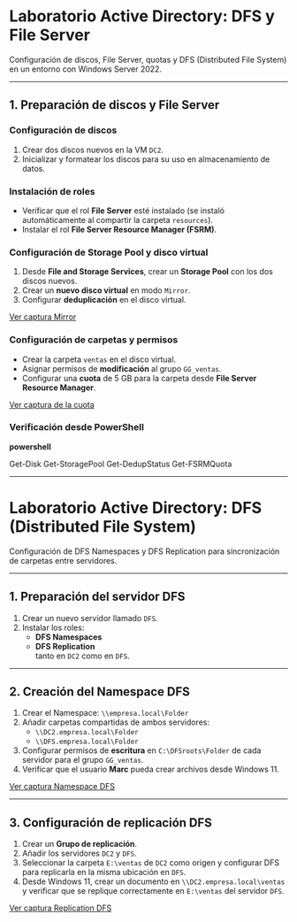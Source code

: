 # Laboratorio Active Directory: DFS y File Server

Configuración de discos, File Server, quotas y DFS (Distributed File System) en un entorno con Windows Server 2022.

---

## 1. Preparación de discos y File Server

### Configuración de discos
1. Crear dos discos nuevos en la VM `DC2`.  
2. Inicializar y formatear los discos para su uso en almacenamiento de datos.

### Instalación de roles
- Verificar que el rol **File Server** esté instalado (se instaló automáticamente al compartir la carpeta `resources`).  
- Instalar el rol **File Server Resource Manager (FSRM)**.

### Configuración de Storage Pool y disco virtual
1. Desde **File and Storage Services**, crear un **Storage Pool** con los dos discos nuevos.  
2. Crear un **nuevo disco virtual** en modo `Mirror`.  
3. Configurar **deduplicación** en el disco virtual.

[Ver captura Mirror](../images/mirror.png)

### Configuración de carpetas y permisos
- Crear la carpeta `ventas` en el disco virtual.  
- Asignar permisos de **modificación** al grupo `GG_ventas`.  
- Configurar una **cuota** de 5 GB para la carpeta desde **File Server Resource Manager**.

[Ver captura de la cuota](../images/quota.png)

### Verificación desde PowerShell
**powershell**

Get-Disk
Get-StoragePool
Get-DedupStatus
Get-FSRMQuota

---

# Laboratorio Active Directory: DFS (Distributed File System)

Configuración de DFS Namespaces y DFS Replication para sincronización de carpetas entre servidores.

---

## 1. Preparación del servidor DFS

1. Crear un nuevo servidor llamado `DFS`.  
2. Instalar los roles:
   - **DFS Namespaces**  
   - **DFS Replication**  
   tanto en `DC2` como en `DFS`.

---

## 2. Creación del Namespace DFS

1. Crear el Namespace: `\\empresa.local\Folder`  
2. Añadir carpetas compartidas de ambos servidores:
   - `\\DC2.empresa.local\Folder`  
   - `\\DFS.empresa.local\Folder`  
3. Configurar permisos de **escritura** en `C:\DFSroots\Folder` de cada servidor para el grupo `GG_ventas`.  
4. Verificar que el usuario **Marc** pueda crear archivos desde Windows 11.

[Ver captura Namespace DFS](../images/dfs_name.png)

---

## 3. Configuración de replicación DFS

1. Crear un **Grupo de replicación**.  
2. Añadir los servidores `DC2` y `DFS`.  
3. Seleccionar la carpeta `E:\ventas` de `DC2` como origen y configurar DFS para replicarla en la misma ubicación en `DFS`.  
4. Desde Windows 11, crear un documento en `\\DC2.empresa.local\ventas` y verificar que se replique correctamente en `E:\ventas` del servidor `DFS`.

[Ver captura Replication DFS](../images/dfs_rep.png)



